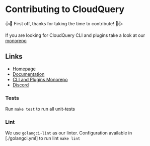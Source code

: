 # Contributing to CloudQuery

:+1::tada: First off, thanks for taking the time to contribute! :tada::+1:

If you are looking for CloudQuery CLI and plugins take a look at our [monorepo](https://github.com/cloudquery/cloudquery)

## Links

- [Homepage](https://cloudquery.io)
- [Documentation](https://docs.cloudquery.io)
- [CLI and Plugins Monorepo](https://github.com/cloudquery/cloudquery)
- [Discord](https://cloudquery.io/discord)

### Tests

Run `make test` to run all unit-tests

### Lint

We use `golangci-lint` as our linter. Configuration available in [./golangci.yml] to run lint `make lint`
